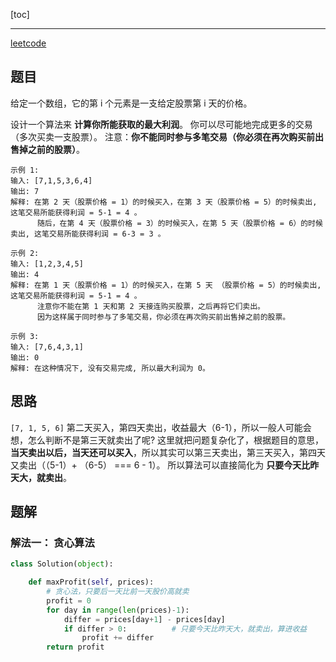 
[toc]

---

[leetcode](https://leetcode-cn.com/problems/best-time-to-buy-and-sell-stock-ii/)


## 题目
给定一个数组，它的第 i 个元素是一支给定股票第 i 天的价格。

设计一个算法来 **计算你所能获取的最大利润**。
你可以尽可能地完成更多的交易（多次买卖一支股票）。
注意：**你不能同时参与多笔交易（你必须在再次购买前出售掉之前的股票）**。

```
示例 1:
输入: [7,1,5,3,6,4]
输出: 7
解释: 在第 2 天（股票价格 = 1）的时候买入，在第 3 天（股票价格 = 5）的时候卖出, 这笔交易所能获得利润 = 5-1 = 4 。
      随后，在第 4 天（股票价格 = 3）的时候买入，在第 5 天（股票价格 = 6）的时候卖出, 这笔交易所能获得利润 = 6-3 = 3 。

示例 2:
输入: [1,2,3,4,5]
输出: 4
解释: 在第 1 天（股票价格 = 1）的时候买入，在第 5 天 （股票价格 = 5）的时候卖出, 这笔交易所能获得利润 = 5-1 = 4 。
      注意你不能在第 1 天和第 2 天接连购买股票，之后再将它们卖出。
      因为这样属于同时参与了多笔交易，你必须在再次购买前出售掉之前的股票。

示例 3:
输入: [7,6,4,3,1]
输出: 0
解释: 在这种情况下, 没有交易完成, 所以最大利润为 0。
```

## 思路
`[7, 1, 5, 6]` 第二天买入，第四天卖出，收益最大（6-1），所以一般人可能会想，怎么判断不是第三天就卖出了呢? 
这里就把问题复杂化了，根据题目的意思，**当天卖出以后，当天还可以买入**，所以其实可以第三天卖出，第三天买入，第四天又卖出（（5-1）+ （6-5） === 6 - 1）。
所以算法可以直接简化为 **只要今天比昨天大，就卖出**。


## 题解

### 解法一： 贪心算法
```py
class Solution(object):

    def maxProfit(self, prices):
        # 贪心法，只要后一天比前一天股价高就卖
        profit = 0
        for day in range(len(prices)-1):
            differ = prices[day+1] - prices[day]
            if differ > 0:          # 只要今天比昨天大，就卖出，算进收益
                profit += differ
        return profit
```


